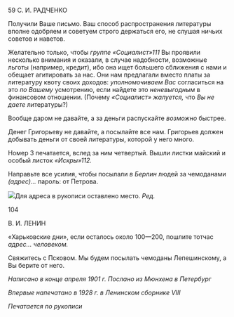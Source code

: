 59 С. И. РАДЧЕНКО

Получили Ваше письмо. Ваш способ распространения литературы вполне одобряем и советуем строго держаться его, не слушая ничьих советов и наветов.

Желательно только, чтобы _группе «Социалист»111_ Вы проявили несколько внимания и оказали, в случае надобности, возможные льготы (например, кредит), ибо она ищет большего сближения с нами и обещает агитировать за нас. Они нам предлагали вместо платы за литературу квоту своих доходов: _уполномочиваем Вас_ согласиться на это _по Вашему_ усмотрению, если найдете это _неневыгодным_ в финансовом отношении. (По­чему _«Социалист» жалуется,_ что _Вы не даете_ литературы?)

Вообще даром не давайте, а за деньги распускайте _возможно_ быстрее.

Денег Григорьеву не давайте, а посылайте все нам. Григорьев должен добывать деньги от своей литературы, которой у него много.

Номер 3 печатается, вслед за ним четвертый. Вышли листки майский и особый лис­ток _«Искры»112._

Направьте все усилия, чтобы посылали _в Берлин_ людей за чемоданами _(адрес)..._ пароль: от Петрова.

![](file:///C:/Users/bot32/AppData/Local/Temp/msohtmlclip1/01/clip_image001.png)Для адреса в рукописи оставлено место. _Ред._

  

104

  

В. И. ЛЕНИН

  

«Харьковские дни», если осталось около 100—200, пошлите тотчас _адрес... че­ловеком._

Свяжитесь с Псковом. Мы будем посылать чемоданы Лепешинскому, а Вы берите от него.

  

_Написано в конце апреля 1901 г. Послано из Мюнхена в Петербург_

_Впервые напечатано в 1928 г. в Ленинском сборнике_ _VIII_

  

_Печатается по рукописи_